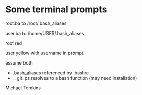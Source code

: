 Some terminal prompts
=====================



root.ba to /root/.bash_aliases

user.ba to /home/USER/.bash_aliases



root red

user yellow with username in prompt.



assume both

-  .bash_aliases referenced by .bashrc
-  __git_ps resolves to a bash function (may need installation)

Michael Tomkins

